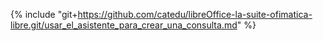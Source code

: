 {% include "git+https://github.com/catedu/libreOffice-la-suite-ofimatica-libre.git/usar_el_asistente_para_crear_una_consulta.md" %}